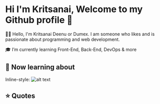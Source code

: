 # Hi I'm Kritsanai, Welcome to my Github profile 👋

🙋‍♂️ Hello, I'm Kritsanai Deenu or Dumex. I am someone who likes and is passionate about programming and web development.

🎓 I’m currently learning Front-End, Back-End, DevOps & more

## 📒 Now learning about
Inline-style: 
![alt text](https://www.pikpng.com/pngl/m/597-5977109_html5-css3-javascript-logos-html-css-icon-png.png "Logo Title Text 1")


## ⭐ Quotes
